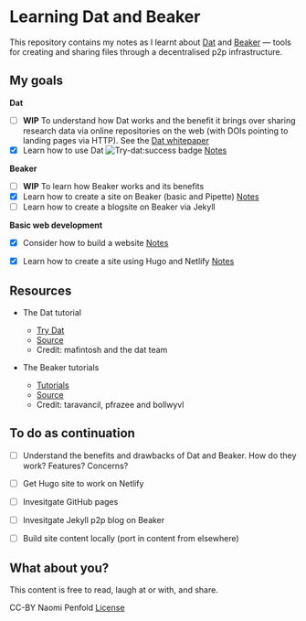 # Learning Dat and Beaker

This repository contains my notes as I learnt about [Dat](https://datproject.org) and [Beaker](https://beakerbrowser.com) — tools for creating and sharing files through a decentralised p2p infrastructure.

## My goals

**Dat**
- [ ] **WIP** To understand how Dat works and the benefit it brings over sharing research data via online repositories on the web (with DOIs pointing to landing pages via HTTP). See the [Dat whitepaper](https://github.com/datproject/docs/blob/master/papers/dat-paper.md)
- [x] Learn how to use Dat ![Try-dat:success badge](https://img.shields.io/badge/Try--dat-success-green.svg) [Notes](/Try-dat.md)

**Beaker**
- [ ] **WIP** To learn how Beaker works and its benefits
- [x] Learn how to create a site on Beaker (basic and Pipette) [Notes](/Try-beaker.md)
- [ ] Learn how to create a blogsite on Beaker via Jekyll

**Basic web development**
- [x] Consider how to build a website [Notes](/Making-my-site.md)
- [x] Learn how to create a site using Hugo and Netlify [Notes](/Learn-Hugo.md)


## Resources
* The Dat tutorial
  * [Try Dat](https://try-dat.com)
  * [Source](https://github.com/mafintosh/try-dat)
  * Credit: mafintosh and the dat team

* The Beaker tutorials
  * [Tutorials](https://beakerbrowser.com/docs/tutorials/)
  * [Source](https://github.com/beakerbrowser/beakerbrowser.com/blob/a5adcce4715d00742ed13e2235f6cddcd1316892/_docs/tutorials/index.md)
  * Credit: taravancil, pfrazee and bollwyvl

## To do as continuation

- [ ] Understand the benefits and drawbacks of Dat and Beaker. How do they work? Features? Concerns?
- [ ] Get Hugo site to work on Netlify
- [ ] Invesitgate GitHub pages
- [ ] Invesitgate Jekyll p2p blog on Beaker
- [ ] Build site content locally (port in content from elsewhere)



## What about you?
This content is free to read, laugh at or with, and share.

CC-BY Naomi Penfold [License](https://github.com/npscience/Learning-Dat-and-Beaker/blob/npscience-initial/LICENSE.md)
